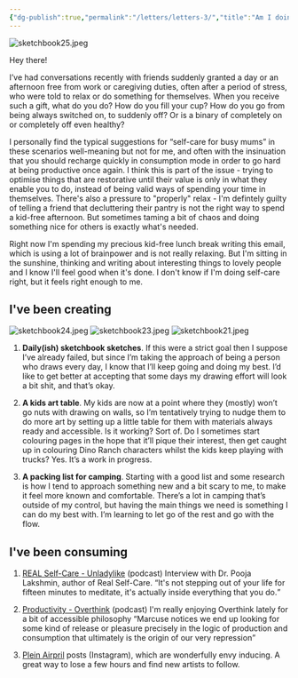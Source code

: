 ```yaml
---
{"dg-publish":true,"permalink":"/letters/letters-3/","title":"Am I doing self-care right?","tags":["letters"],"updated":"11 April, 2023"}
---
```


![sketchbook25.jpeg](/img/user/assets/sketchbook25.jpeg)

Hey there!

I’ve had conversations recently with friends suddenly granted a day or an afternoon free from work or caregiving duties, often after a period of stress, who were told to relax or do something for themselves. When you receive such a gift, what do you do? How do you fill your cup? How do you go from being always switched on, to suddenly off? Or is a binary of completely on or completely off even healthy?

I personally find the typical suggestions for “self-care for busy mums” in these scenarios well-meaning but not for me, and often with the insinuation that you should recharge quickly in consumption mode in order to go hard at being productive once again. I think this is part of the issue - trying to optimise things that are restorative until their value is only in what they enable you to do, instead of being valid ways of spending your time in themselves. There's also a pressure to "properly" relax - I'm defintely guilty of telling a friend that decluttering their pantry is not the right way to spend a kid-free afternoon. But sometimes taming a bit of chaos and doing something nice for others is exactly what's needed. 

Right now I'm spending my precious kid-free lunch break writing this email, which is using a lot of brainpower and is not really relaxing. But I'm sitting in the sunshine, thinking and writing about interesting things to lovely people and I know I'll feel good when it's done. I don't know if I'm doing self-care right, but it feels right enough to me.

## I've been creating
![sketchbook24.jpeg](/img/user/assets/sketchbook24.jpeg)
![sketchbook23.jpeg](/img/user/assets/sketchbook23.jpeg)
![sketchbook21.jpeg](/img/user/assets/sketchbook21.jpeg)

1. <strong>Daily(ish) sketchbook sketches</strong>. If this were a strict goal then I suppose I’ve already failed, but since I’m taking the approach of being a person who draws every day, I know that I’ll keep going and doing my best. I’d like to get better at accepting that some days my drawing effort will look a bit shit, and that’s okay.

2. <strong>A kids art table</strong>. My kids are now at a point where they (mostly) won’t go nuts with drawing on walls, so I’m tentatively trying to nudge them to do more art by setting up a little table for them with materials always ready and accessible. Is it working? Sort of. Do I sometimes start colouring pages in the hope that it’ll pique their interest, then get caught up in colouring Dino Ranch characters whilst the kids keep playing with trucks? Yes. It’s a work in progress.

3. <strong>A packing list for camping</strong>. Starting with a good list and some research is how I tend to approach something new and a bit scary to me, to make it feel more known and comfortable. There’s a lot in camping that’s outside of my control, but having the main things we need is something I can do my best with. I’m learning to let go of the rest and go with the flow.

## I've been consuming
1. [REAL Self-Care - Unladylike](https://open.spotify.com/episode/0pQCj48P6AOYCcWDcXQ8X8?si=sQkN1U8zSPG8DUUBT1gddA&t=796&dd=1&nd=1) (podcast) Interview with Dr. Pooja Lakshmin, author of Real Self-Care. <q>It's not stepping out of your life for fifteen minutes to meditate, it's actually inside everything that you do.</q>

2. [Productivity - Overthink](https://open.spotify.com/episode/1St1Qfl3DGZmNDBlCSoHMN?si=t27kzem4QKGC9Ln6FoORWg&t=1922&dd=1&nd=1) (podcast) I'm really enjoying Overthink lately for a bit of accessible philosophy <q>Marcuse notices we end up looking for some kind of release or pleasure precisely in the logic of production and consumption that ultimately is the origin of our very repression</q>

3. [Plein Airpril](https://www.instagram.com/explore/tags/pleinairpril/) posts (Instagram), which are wonderfully envy inducing. A great way to lose a few hours and find new artists to follow.

